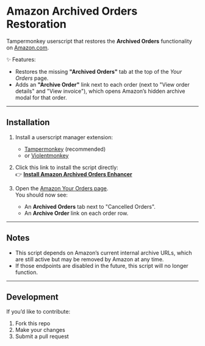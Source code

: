 # Amazon Archived Orders Restoration

Tampermonkey userscript that restores the **Archived Orders** functionality on [Amazon.com](https://www.amazon.com).

✨ Features:
- Restores the missing **"Archived Orders"** tab at the top of the *Your Orders* page.
- Adds an **"Archive Order"** link next to each order (next to "View order details" and "View invoice"), which opens Amazon’s hidden archive modal for that order.

---

## Installation

1. Install a userscript manager extension:
   - [Tampermonkey](https://www.tampermonkey.net/) (recommended)
   - or [Violentmonkey](https://violentmonkey.github.io/)

2. Click this link to install the script directly:  
   👉 [**Install Amazon Archived Orders Enhancer**](https://github.com/n3yne/amazon-archived-orders/raw/refs/heads/main/Amazon_Archived_Orders_Restoration.user.js)

3. Open the [Amazon Your Orders page](https://www.amazon.com/gp/your-account/order-history).  
   You should now see:
   - An **Archived Orders** tab next to "Cancelled Orders".
   - An **Archive Order** link on each order row.

---

## Notes

- This script depends on Amazon’s current internal archive URLs, which are still active but may be removed by Amazon at any time.  
- If those endpoints are disabled in the future, this script will no longer function.  

---

## Development

If you’d like to contribute:
1. Fork this repo
2. Make your changes
3. Submit a pull request
